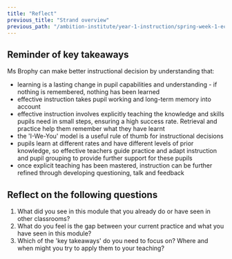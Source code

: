 ```yaml
---
title: "Reflect"
previous_title: "Strand overview"
previous_path: "/ambition-institute/year-1-instruction/spring-week-1-ect-strand-overview"
---
```


## Reminder of key takeaways

Ms Brophy can make better instructional decision by understanding that:

- learning is a lasting change in pupil capabilities and understanding - if nothing is remembered, nothing has been learned
- effective instruction takes pupil working and long-term memory into account
- effective instruction involves explicitly teaching the knowledge and skills pupils need in small steps, ensuring a high success rate. Retrieval and practice help them remember what they have learnt
- the 'I-We-You' model is a useful rule of thumb for instructional decisions
- pupils learn at different rates and have different levels of prior knowledge, so effective teachers guide practice and adapt instruction and pupil grouping to provide further support for these pupils
- once explicit teaching has been mastered, instruction can be further refined through developing questioning, talk and feedback

## Reflect on the following questions

1. What did you see in this module that you already do or have seen in other classrooms?
2. What do you feel is the gap between your current practice and what you have seen in this module?
3. Which of the 'key takeaways' do you need to focus on? Where and when might you try to apply them to your teaching?

